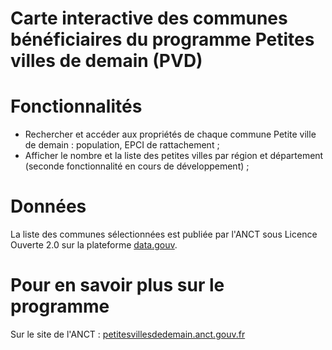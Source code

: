 # Carte interactive des communes bénéficiaires du programme Petites villes de demain (PVD)

# Fonctionnalités 
- Rechercher et accéder aux propriétés de chaque commune Petite ville de demain : population, EPCI de rattachement ; 
- Afficher le nombre et la liste des petites villes par région et département (seconde fonctionnalité en cours de développement) ; 

# Données
La liste des communes sélectionnées est publiée par l'ANCT sous Licence Ouverte 2.0 sur la plateforme [data.gouv](https://www.data.gouv.fr/fr/datasets/programme-petites-villes-de-demain/).

# Pour en savoir plus sur le programme 
Sur le site de l'ANCT : [petitesvillesdedemain.anct.gouv.fr](petitesvillesdedemain.anct.gouv.fr)
